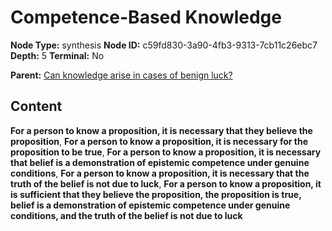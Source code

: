 # Competence-Based Knowledge

**Node Type:** synthesis
**Node ID:** c59fd830-3a90-4fb3-9313-7cb11c26ebc7
**Depth:** 5
**Terminal:** No

**Parent:** [Can knowledge arise in cases of benign luck?](can-knowledge-arise-in-cases-of-benign-luck-antithesis-e57743fd-5f91-40f1-910d-54677afe2239.md)

## Content

**For a person to know a proposition, it is necessary that they believe the proposition**, **For a person to know a proposition, it is necessary for the proposition to be true**, **For a person to know a proposition, it is necessary that belief is a demonstration of epistemic competence under genuine conditions**, **For a person to know a proposition, it is necessary that the truth of the belief is not due to luck**, **For a person to know a proposition, it is sufficient that they believe the proposition, the proposition is true, belief is a demonstration of epistemic competence under genuine conditions, and the truth of the belief is not due to luck**
